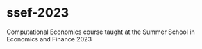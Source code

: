 # ssef-2023
Computational Economics course taught at the Summer School in Economics and Finance 2023
